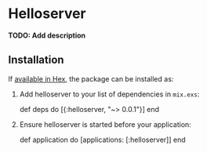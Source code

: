 # Helloserver

**TODO: Add description**

## Installation

If [available in Hex](https://hex.pm/docs/publish), the package can be installed as:

  1. Add helloserver to your list of dependencies in `mix.exs`:

        def deps do
          [{:helloserver, "~> 0.0.1"}]
        end

  2. Ensure helloserver is started before your application:

        def application do
          [applications: [:helloserver]]
        end

